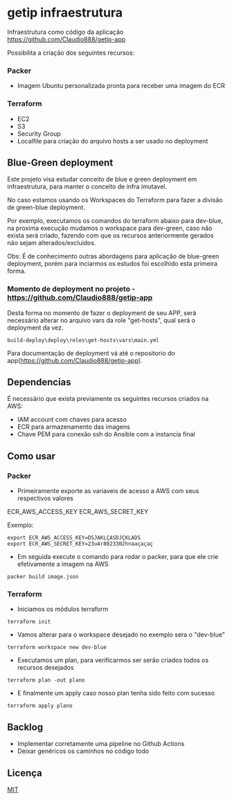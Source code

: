 # getip infraestrutura

Infraestrutura como código da aplicação https://github.com/Claudio888/getip-app

Possibilita a criação dos seguintes recursos:

### Packer
- Imagem Ubuntu personalizada pronta para receber uma imagem do ECR

### Terraform

- EC2
- S3
- Security Group
- Localfile para criação do arquivo hosts a ser usado no deployment

## Blue-Green deployment

Este projeto visa estudar conceito de blue e green deployment em infraestrutura, para manter o conceito de infra imutavel. 

No caso estamos usando os Workspaces do Terraform para fazer a divisão de green-blue deployment. 

Por exemplo, executamos os comandos do terraform abaixo para dev-blue, na proxima execução mudamos o workspace para dev-green, caso não exista será criado, fazendo com que os recursos anteriormente gerados não sejam alterados/excluidos. 

Obs: É de conhecimento outras abordagens para aplicação de blue-green deployment, porém para inciarmos os estudos foi escolhido esta primeira forma. 


### Momento de deployment no projeto - https://github.com/Claudio888/getip-app

Desta forma no momento de fazer o deployment de seu APP, será necessário alterar no arquivo vars da role "get-hosts", qual será o deployment da vez.

```
build-deploy\deploy\roles\get-hosts\vars\main.yml

```
Para documentação de deployment vá até o repositorio do app(https://github.com/Claudio888/getip-app). 

## Dependencias

É necessário que exista previamente os seguintes recursos criados na AWS:

- IAM account com chaves para acesso
- ECR para armazenamento das imagens
- Chave PEM para conexão ssh do Ansible com a instancia final

## Como usar

### Packer 

- Primeiramente exporte as variaveis de acesso a AWS com seus respectivos valores

ECR_AWS_ACCESS_KEY 
ECR_AWS_SECRET_KEY

Exemplo:
```
export ECR_AWS_ACCESS_KEY=DSJAKLÇASDJÇKLADS
export ECR_AWS_SECRET_KEY=23u4r8023302hnaaçaçaç

```

- Em seguida execute o comando para rodar o packer, para que ele crie efetivamente a imagem na AWS

```
packer build image.json 

```
### Terraform

- Iniciamos os módulos terraform 

```
terraform init

```

- Vamos alterar para o workspace desejado no exemplo sera o "dev-blue"

```
terraform workspace new dev-blue

```
- Executamos um plan, para verificarmos ser serão criados todos os recursos desejados

```
terraform plan -out plano

```
- E finalmente um apply caso nosso plan tenha sido feito com sucesso

```
terraform apply plano

```

## Backlog 

- Implementar corretamente uma pipeline no Github Actions
- Deixar genéricos os caminhos no código todo

## Licença
[MIT](https://choosealicense.com/licenses/mit/)
